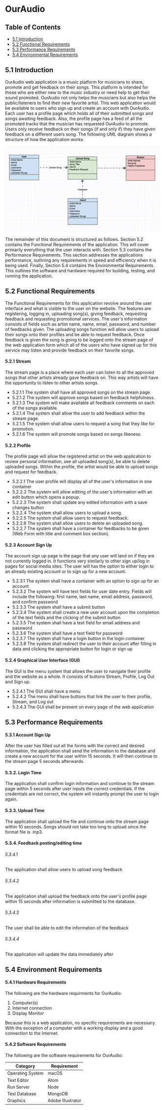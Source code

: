 # OurAudio


## Table of Contents
- [5.1 Introduction](#51-introduction)
- [5.2 Functional Requirements](#52-functional-requirements)
- [5.3 Performance Requirements](#53-performance-requirements)
- [5.4 Environmental Requirements](#54-environmental-requirements)



## 5.1 Introduction

OurAudio web application is a music platform for musicians to share, promote and get feedback on their songs. This platform is intended for those who are either new to the music industry or need help to get their sound promoted. OurAudio not only helps the musicians but also helps the public/listeners to find their new favorite artist. This web application would be available to users who sign up and create an account with OurAudio. Each user has a profile page which holds all of their submitted songs and songs awaiting feedback. Also, the profile page has a feed of all the promoted tracks that the musician has requested OurAudio to promote. Users only receive feedback on their songs (if and only if) they have given feedback on a different users song. The following UML diagram shows a structure of how the application works.

![UML diagram](./images/umldiagram.png)

The remainder of this document is structured as follows.  Section 5.2 contains the Functional Requirements of the application.  This will cover primarily everything that the user interacts with.  Section 5.3 contains the Performance Requirements.  This section addresses the applications performance, outlining any requirements in speed and efficiency when it is being used.  Finally, Section 5.4 contains the Environmental Requirements.  This outlines the software and hardware required for building, testing, and running the application.

## 5.2 Functional Requirements

The Functional Requirements for this application revolve around the user interface and what is visible to the user on the website. The features are registering, logging in, uploading song(s), giving feedback, requesting feedback and requesting promotional services. The user's information consists of fields such as artist name, name, email, password, and number of feedbacks given. The uploading songs function will allow users to upload their songs onto their profiles and be able to request feedback. Once feedback is given the song is going to be logged onto the stream page of the web application form which all of the users who have signed up for this service may listen and provide feedback on their favorite songs.

#### 5.2.1 Stream
The stream page is a place where each user can listen to all the approved songs that other artists already gave feedback on. This way artists will have the opportunity to listen to other artists songs.

- 5.2.1.1 The system shall have all approved songs on the stream page.
- 5.2.1.2 The system will approve songs based on feedback helpfulness.
- 5.2.1.3 The system will make available all feedback comments on each of the songs available.
- 5.2.1.4 The system shall allow the user to add feedback within the stream page.
- 5.2.1.5 The system shall allow users to request a song that they like for promotion.
- 5.2.1.6 The system will promote songs based on songs likeness.

#### 5.2.2 Profile
The profile page will allow the registered artist on the web application to review personal information, see all uploaded song(s), be able to delete uploaded songs. Within the profile, the artist would be able to upload songs and request for feedback.

- 5.2.2.1 The user profile will display all of the user's information in one container
- 5.2.2.2 The system will allow editing of the user's information with an edit button which opens a popup.
- 5.2.2.3 The system shall update any edited information with a save changes button
- 5.2.2.4 The system shall allow users to upload a song.
- 5.2.2.5 The system shall allow users to request feedback.
- 5.2.2.6 The system shall allow users to delete an uploaded song.
- 5.2.2.7 The system shall have a container for feedbacks to be given (Web Form with title and comment box section).

#### 5.2.3 Account Sign Up
The account sign up page is the page that any user will land on if they are not currently logged in. It functions very similarly to other sign up/log in pages for social media sites. The user will has the option to either login to an already existing account or to sign up for a new account.

- 5.2.3.1 The system shall have a container with an option to sign up for an account
- 5.2.3.2 The system will have text fields for user date entry. Fields will include the following: first name, last name, email address, password, and confirm password
- 5.2.3.3 The system shall have a submit button
- 5.2.3.4 The system shall create a new user account upon the completion of the text fields and the clicking of the submit button
- 5.2.3.5 The system shall have a text field for email address and password
- 5.2.3.6 The system shall have a text field for password
- 5.2.3.7 The system shall have a login button in the login container
- 5.2.3.8 The system shall redirect the user to their account after filling in data and clicking the appropriate button for login or sign up

#### 5.2.4 Graphical User Interface (GUI)
The GUI is the menu system that allows the user to navigate their profile and the website as a whole.  It consists of buttons Stream, Profile, Log Out and Sign up.

- 5.2.4.1 The GUI shall have a menu
- 5.2.4.2 The menu shall have buttons that link the user to their profile, Stream, and Log out
- 5.2.4.3 The GUI shall be present on every page of the web application

## 5.3 Performance Requirements

#### 5.3.1 Account Sign Up
After the user has filled out all the forms with the correct and desired information, the application shall send the information to the database and create a new account for the user within 15 seconds. It will then continue to the stream page 5 seconds afterwards.

#### 5.3.2. Login Time
The application shall confirm login information and continue to the stream page within 5 seconds after user inputs the correct credentials. If the credentials are not correct, the system will instantly prompt the user to login again.

#### 5.3.3. Upload Time
The application shall upload the file and continue onto the stream page within 10 seconds. Songs should not take too long to upload since the format file is .mp3.

#### 5.3.4. Feedback posting/editing time
###### 5.3.4.1
The application shall allow users to upload song feedback
###### 5.3.4.2
The application shall upload the feedback onto the user's profile page within 15 seconds after information is submitted to the database.
###### 5.3.4.3
The user shall be able to edit the information of the feedback
###### 5.3.4.4
The application will update the data immediately after

## 5.4 Environment Requirements

#### 5.4.1 Hardware Requirements
The following are the hardware requirments for OurAudio:

1. Computer(s)
2. Internet connection
3. Display Monitor

Because this is a web application, no specific requirements are necessary. With the exception of a computer with a working display and a good connection to the Internet.

#### 5.4.2 Software Requirements
The following are the software requirements for OurAudio:

| Category | Requirement |
| --- | --- |
| Operating System | macOS |
| Text Editor | Atom |
| Run Server | Node |
| Test Database | MongoDB |
| Graphics | Adobe Illustrator |
